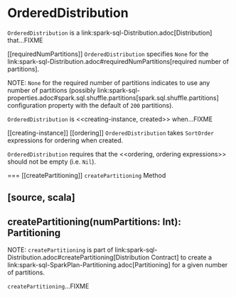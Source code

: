 # OrderedDistribution

`OrderedDistribution` is a link:spark-sql-Distribution.adoc[Distribution] that...FIXME

[[requiredNumPartitions]]
`OrderedDistribution` specifies `None` for the link:spark-sql-Distribution.adoc#requiredNumPartitions[required number of partitions].

NOTE: `None` for the required number of partitions indicates to use any number of partitions (possibly link:spark-sql-properties.adoc#spark.sql.shuffle.partitions[spark.sql.shuffle.partitions] configuration property with the default of `200` partitions).

`OrderedDistribution` is <<creating-instance, created>> when...FIXME

[[creating-instance]]
[[ordering]]
`OrderedDistribution` takes `SortOrder` expressions for ordering when created.

`OrderedDistribution` requires that the <<ordering, ordering expressions>> should not be empty (i.e. `Nil`).

=== [[createPartitioning]] `createPartitioning` Method

[source, scala]
----
createPartitioning(numPartitions: Int): Partitioning
----

NOTE: `createPartitioning` is part of link:spark-sql-Distribution.adoc#createPartitioning[Distribution Contract] to create a link:spark-sql-SparkPlan-Partitioning.adoc[Partitioning] for a given number of partitions.

`createPartitioning`...FIXME
